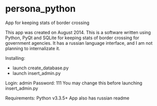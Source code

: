 # persona_python
App for keeping stats of border crossing

This app was created on August 2014. This is a software written using Python, PyQt and SQLite
for keeping stats of border crossing for government agencies. It has a russian language
interface, and I am not planning to internalizate it.

Installing:
  - launch create_database.py
  - launch insert_admin.py

Login: admin
Password: 111
You may change this before launching insert_admin.py

Requirements: Python v3.3.5+
App also has russian readme
